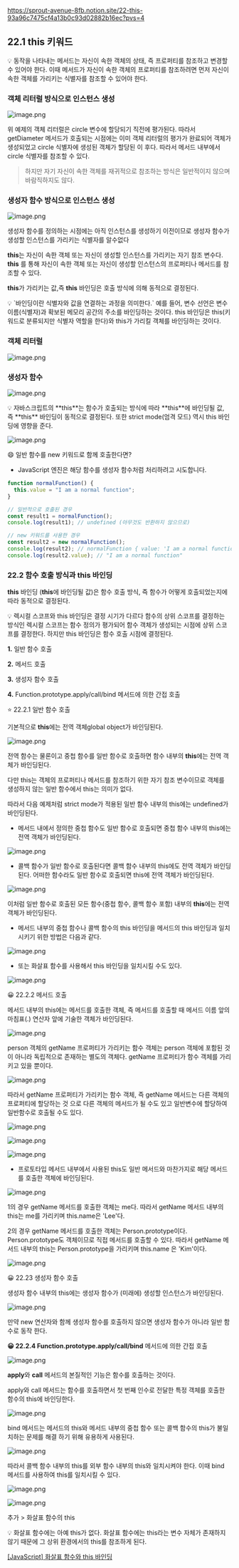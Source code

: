 https://sprout-avenue-8fb.notion.site/22-this-93a96c7475cf4a13b0c93d02882b16ec?pvs=4

## 22.1 this 키워드

<aside>
💡 동작을 나타내는 메서드는 자신이 속한 객체의 상태, 즉 프로퍼티를 참조하고 변경할 수 있어야 한다. 이때 메서드가 자신이 속한 객체의 프로퍼티를 참조하려면 먼저 자신이 속한 객체를 가리키는 식별자를 참조할 수 있어야 한다.

</aside>

### 객체 리터럴 방식으로 인스턴스 생성

![image.png](https://prod-files-secure.s3.us-west-2.amazonaws.com/7e41263a-8585-4929-96f6-29309b0ac0d8/a3d512a5-33fe-4bdc-be71-01d1077fe39f/image.png)

위 예제의 객체 리터럴은 circle 변수에 할당되기 직전에 평가된다. 따라서 getDiameter 메서드가 호출되는 시점에는 이미 객체 리터럴의 평가가 완료되어 객체가 생성되었고 circle 식별자에 생성된 객체가 할당된 이 후다. 따라서 메서드 내부에서 circle 식별자를 참조할 수 있다.

> 하지만 자기 자신이 속한 객체를 재귀적으로 참조하는 방식은 일반적이지 않으며 바람직하지도 않다.

### 생성자 함수 방식으로 인스턴스 생성

![image.png](https://prod-files-secure.s3.us-west-2.amazonaws.com/7e41263a-8585-4929-96f6-29309b0ac0d8/0c6e53ed-99a7-448a-8dd3-b91dc72e56cf/image.png)

생성자 함수를 정의하는 시점에는 아직 인스턴스를 생성하기 이전이므로 생성자 함수가 생성할 인스턴스를 가리키는 식별자를 알수없다

**this**는 자신이 속한 객체 또는 자신이 생성할 인스턴스를 가리키는 자기 참조 변수다. **this** 를 통해 자신이 속한 객체 또는 자신이 생성할 인스턴스의 프로퍼티나 메서드를 참조할 수 있다.

**this**가 가리키는 값,즉 **this** 바인딩은 호출 방식에 의해 동적으로 결정된다.

<aside>
💡 `바인딩이란 식별자와 값을 연결하는 과정을 의미한다.` 예를 들어, 변수 선언은 변수 이름(식별자)과 확보된 메모리 공간의 주소를 바인딩하는 것이다. this 바인딩은 this(키워드로 분류되지만 식별자 역할을 한다)와 this가 가리킬 객체를 바인딩하는 것이다.

</aside>

### 객체 리터럴

![image.png](https://prod-files-secure.s3.us-west-2.amazonaws.com/7e41263a-8585-4929-96f6-29309b0ac0d8/b0105d19-c415-4fcf-9b40-70ff6f16d574/image.png)

### 생성자 함수

![image.png](https://prod-files-secure.s3.us-west-2.amazonaws.com/7e41263a-8585-4929-96f6-29309b0ac0d8/e1cc73f0-bc2c-43d9-80dd-d1d500017f65/image.png)

<aside>
💡 자바스크립트의 **this**는 함수가 호출되는 방식에 따라 **this**에 바인딩될 값, 즉 **this** 바인딩이 동적으로 결정된다. 또한 strict mode(엄격 모드) 역시 this 바인딩에 영향을 준다.

</aside>

![image.png](https://prod-files-secure.s3.us-west-2.amazonaws.com/7e41263a-8585-4929-96f6-29309b0ac0d8/a1576446-d2c4-4c1a-9576-1b09325a6fd5/image.png)

😄 일반 함수를 new 키워드로 함께 호출한다면?

- JavaScript 엔진은 해당 함수를 생성자 함수처럼 처리하려고 시도합니다.

```jsx
function normalFunction() {
  this.value = "I am a normal function";
}

// 일반적으로 호출된 경우
const result1 = normalFunction();
console.log(result1); // undefined (아무것도 반환하지 않으므로)

// new 키워드를 사용한 경우
const result2 = new normalFunction();
console.log(result2); // normalFunction { value: 'I am a normal function' }
console.log(result2.value); // "I am a normal function"
```

### 22.2 함수 호출 방식과 this 바인딩

**this** 바인딩 (**this**에 바인딩될 값)은 함수 호출 방식, 즉 함수가 어떻게 호출되었는지에 따라 동적으로 결정된다.

<aside>
💡 렉시컬 스코프와 this 바인딩은 결정 시기가 다르다
함수의 상위 스코프를 결정하는 방식인 렉시컬 스코프는 함수 정의가 평가되어 함수 객체가 생성되는 시점에 상위 스코프를 결정한다. 하지만 this 바인딩은 함수 호출 시점에 결정된다.

</aside>

**1.** 일반 함수 호출

**2.** 메서드 호출

**3.** 생성자 함수 호출

**4.** Function.prototype.apply/call/bind 메서드에 의한 간접 호출

⭐️ 22.2.1 일반 함수 호출

기본적으로 **this**에는 전역 객체global object가 바인딩된다.

![image.png](https://prod-files-secure.s3.us-west-2.amazonaws.com/7e41263a-8585-4929-96f6-29309b0ac0d8/55cf2811-5252-4f19-bb38-5ea93bfb7555/image.png)

전역 함수는 물론이고 중첩 함수를 일반 함수로 호출하면 함수 내부의 **this**에는 전역 객체가 바인딩된다.

다만 this는 객체의 프로퍼티나 메서드를 참조하기 위한 자기 참조 변수이므로 객체를 생성하지 않는 일반 함수에서 this는 의미가 없다.

따라서 다음 예제처럼 strict mode가 적용된 일반 함수 내부의 this에는 undefined가 바인딩된다.

- 메서드 내에서 정의한 중첩 함수도 일반 함수로 호출되면 중첩 함수 내부의 this에는 전역 객체가 바인딩된다.

![image.png](https://prod-files-secure.s3.us-west-2.amazonaws.com/7e41263a-8585-4929-96f6-29309b0ac0d8/04c8f685-2524-4e68-9c71-d3fec34f9379/image.png)

- 콜백 함수가 일반 함수로 호출된다면 콜백 함수 내부의 this에도 전역 객체가 바인딩된다. 어떠한 함수라도 일반 함수로 호출되면 this에 전역 객체가 바인딩된다.

![image.png](https://prod-files-secure.s3.us-west-2.amazonaws.com/7e41263a-8585-4929-96f6-29309b0ac0d8/33ba20ff-d502-4c9c-a150-a743103bc309/image.png)

이처럼 일반 함수로 호출된 모든 함수(중첩 함수, 콜백 함수 포함) 내부의 **this**에는 전역 객체가 바인딩된다.

- 메서드 내부의 중첩 함수나 콜백 함수의 this 바인딩을 메서드의 this 바인딩과 일치시키기 위한 방법은 다음과 같다.

![image.png](https://prod-files-secure.s3.us-west-2.amazonaws.com/7e41263a-8585-4929-96f6-29309b0ac0d8/9c0394c2-049f-45ed-abda-115d206b61b2/image.png)

- 또는 화살표 함수를 사용해서 this 바인딩을 일치시킬 수도 있다.

![image.png](https://prod-files-secure.s3.us-west-2.amazonaws.com/7e41263a-8585-4929-96f6-29309b0ac0d8/35d5e5fb-f658-43cd-83bd-f9822836c959/image.png)

😀 22.2.2 메서드 호출

메서드 내부의 this에는 메서드를 호출한 객체, 즉 메서드를 호출할 때 메서드 이름 앞의 마침표(.) 연산자 앞에 기술한 객체가 바인딩된다.

![image.png](https://prod-files-secure.s3.us-west-2.amazonaws.com/7e41263a-8585-4929-96f6-29309b0ac0d8/1a32a5ac-54b6-4b9e-b1b6-c049ca3b7147/image.png)

person 객체의 getName 프로퍼티가 가리키는 함수 객체는 person 객체에 포함된 것이 아니라 독립적으로 존재하는 별도의 객체다. getName 프로퍼티가 함수 객체를 가리키고 있을 뿐이다.

![image.png](https://prod-files-secure.s3.us-west-2.amazonaws.com/7e41263a-8585-4929-96f6-29309b0ac0d8/347cc8eb-46e2-41ac-be18-525819e56bb5/image.png)

따라서 getName 프로퍼티가 가리키는 함수 객체, 즉 getName 메서드는 다른 객체의 프로퍼티에 할당하는 것
으로 다른 객체의 메서드가 될 수도 있고 일반변수에 할당하여 일반함수로 호출될 수도 있다.

![image.png](https://prod-files-secure.s3.us-west-2.amazonaws.com/7e41263a-8585-4929-96f6-29309b0ac0d8/bcd75cee-9b4d-4e60-9ef2-46c532d9cb4d/image.png)

![image.png](https://prod-files-secure.s3.us-west-2.amazonaws.com/7e41263a-8585-4929-96f6-29309b0ac0d8/c17a86d1-7a60-40e2-96e1-e961883c1858/image.png)

![image.png](https://prod-files-secure.s3.us-west-2.amazonaws.com/7e41263a-8585-4929-96f6-29309b0ac0d8/27602eec-a736-4744-8165-2f3bdab5f974/image.png)

- 프로토타입 메서드 내부에서 사용된 this도 일반 메서드와 마찬가지로 해당 메서드를 호출한 객체에 바인딩된다.

![image.png](https://prod-files-secure.s3.us-west-2.amazonaws.com/7e41263a-8585-4929-96f6-29309b0ac0d8/a556b381-fca5-47b1-b324-8b5f2752a04e/image.png)

1의 경우 getName 메서드를 호출한 객체는 me다. 따라서 getName 메서드 내부의 this는 me를 가리키며 this.name은 'Lee'다.

2의 경우 getName 메서드를 호출한 객체는 Person.prototype이다. Person.prototype도 객체이므로 직접 메서드를 호출할 수 있다. 따라서 getName 메서드 내부의 this는 Person.prototype을 가리키며 this.name 은 'Kim'이다.

![image.png](https://prod-files-secure.s3.us-west-2.amazonaws.com/7e41263a-8585-4929-96f6-29309b0ac0d8/c0587b11-e109-457c-b97d-c74de56f39ab/image.png)

😀 22.23 생성자 함수 호출

생성자 함수 내부의 this에는 생성자 함수가 (미래에) 생성할 인스턴스가 바인딩된다.

![image.png](https://prod-files-secure.s3.us-west-2.amazonaws.com/7e41263a-8585-4929-96f6-29309b0ac0d8/f7e59f17-674d-482c-b842-76c6cf1d7c83/image.png)

만약 new 연산자와 함께 생성자 함수를 호출하지 않으면 생성자 함수가 아니라 일반 함수로 동작 한다.

**😀 22.2.4 Function.prototype.apply/call/bind** 메서드에 의한 간접 호출

![image.png](https://prod-files-secure.s3.us-west-2.amazonaws.com/7e41263a-8585-4929-96f6-29309b0ac0d8/4b693073-d6e6-417d-85dd-1a719f8a5a3e/image.png)

**apply**와 **call** 메서드의 본질적인 기능은 함수를 호출하는 것이다.

apply와 call 메서드는 함수를 호출하면서 첫 번째 인수로 전달한 특정 객체를 호출한 함수의 this에 바인딩한다.

![image.png](https://prod-files-secure.s3.us-west-2.amazonaws.com/7e41263a-8585-4929-96f6-29309b0ac0d8/10d55655-8e92-4d81-936c-0b4013f18ec5/image.png)

bind 메서드는 메서드의 this와 메서드 내부의 중첩 함수 또는 콜백 함수의 this가 불일치하는 문제를 해결 하기 위해 유용하게 사용된다.

![image.png](https://prod-files-secure.s3.us-west-2.amazonaws.com/7e41263a-8585-4929-96f6-29309b0ac0d8/d2ad11aa-ae5f-4fdd-a79e-52e42650c964/image.png)

따라서 콜백 함수 내부의 this를 외부 함수 내부의 this와 일치시켜야 한다. 이때 bind 메서드를 사용하여 this를 일치시킬 수 있다.

![image.png](https://prod-files-secure.s3.us-west-2.amazonaws.com/7e41263a-8585-4929-96f6-29309b0ac0d8/949741ff-f36a-4001-9255-052c69a2db24/image.png)

![image.png](https://prod-files-secure.s3.us-west-2.amazonaws.com/7e41263a-8585-4929-96f6-29309b0ac0d8/de34b938-a6fb-476a-9022-96f45187c01c/image.png)

추가 > 화살표 함수의 this

<aside>
💡 화살표 함수에는 아예 this가 없다. 화살표 함수에는 this라는 변수 자체가 존재하지 않기 때문에 그 상위 환경에서의 this를 참조하게 된다.

</aside>

[[JavaScript] 화살표 함수와 this 바인딩](https://velog.io/@padoling/JavaScript-화살표-함수와-this-바인딩)
